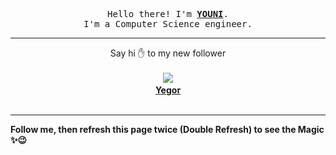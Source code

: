 
<p align='center'>
<samp>
Hello there! I'm <b><a rel='nofollow noopener noreferrer' target='_blank' href='https://github.com/abdelyouni'>YOUNI</a></b>.
<br>I'm a Computer Science engineer.
</samp>
</p>
<hr>
<p align='center'>
<span>Say hi ✋ to my new follower </span></br></br>
<img src='https://avatars2.githubusercontent.com/u/68266911?s=100&amp;v=4'><img src='https://maisonpizza.com/github/abdelyouni/1609913108_img.png' width='1' height='1'><b></br>
<a rel='nofollow noopener noreferrer' target='_blank' href='https://github.com/Yegor-own'>Yegor</a></b></br></br>
</p>
<hr>
<b>Follow me, then refresh this page twice (Double Refresh) to see the Magic ✨😉</b> 